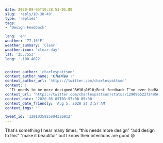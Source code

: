 ```yaml
---
date: 2020-08-05T10:38:51-05:00
slug: 'reply/10-38-40'
type: 'replies'
tags:
- 'Design Feedback'

lang: 'en'
weather: '77.16°F'
weather_summary: 'Clear'
weather-icon: 'clear-day'
lat: '25.7553'
long: '-100.4022'


context_author: 'charlespattson'
context_author_name: '𝘾𝙝𝙖𝙧𝙡𝙚𝙨 ✌️'
context_author_url: 'https://twitter.com/charlespattson'
context: |
  “It needs to be more designed”&#10;&#10;Best feedback I’ve ever had&#10;&#10;What’s yours?
context_url: 'https://twitter.com/charlespattson/status/1290965227249565696?s=12'
context_date: '2020-08-05T03:57:00-05:00'
context_date_friendly: 'Aug 5, 2020 at 3:57 AM'
context_imgs: ''

tweet_id: '1291035925804326912'
---
```

That's something I hear many times, “this needs more design” “add design to this” “make it beautiful” but I know their intentions are good 😅 